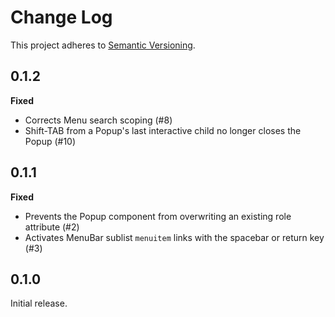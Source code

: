 # Change Log
This project adheres to [Semantic Versioning](http://semver.org/).

## 0.1.2

**Fixed**

- Corrects Menu search scoping (#8)
- Shift-TAB from a Popup's last interactive child no longer closes the Popup (#10)

## 0.1.1

**Fixed**

- Prevents the Popup component from overwriting an existing role attribute (#2)
- Activates MenuBar sublist `menuitem` links with the spacebar or return key (#3)

## 0.1.0

Initial release.
